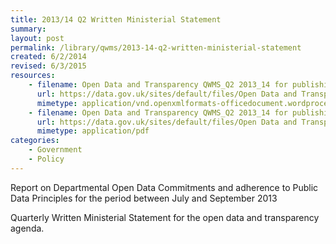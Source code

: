 ```yaml
---
title: 2013/14 Q2 Written Ministerial Statement
summary: 
layout: post
permalink: /library/qwms/2013-14-q2-written-ministerial-statement
created: 6/2/2014
revised: 6/3/2015
resources:
    - filename: Open Data and Transparency QWMS_Q2 2013_14 for publishing.docx
      url: https://data.gov.uk/sites/default/files/Open Data and Transparency QWMS_Q2 2013_14 for publishing.docx
      mimetype: application/vnd.openxmlformats-officedocument.wordprocessingml.document
    - filename: Open Data and Transparency QWMS_Q2 2013_14 for publishing.pdf
      url: https://data.gov.uk/sites/default/files/Open Data and Transparency QWMS_Q2 2013_14 for publishing.pdf
      mimetype: application/pdf
categories:
    - Government
    - Policy
---
```


<p>Report on Departmental Open Data Commitments and adherence to Public Data Principles for the period between July and September 2013</p>
<p>Quarterly Written Ministerial Statement for the open data and transparency agenda.</p>
